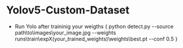 # Yolov5-Custom-Dataset

* Run Yolo after traininig your weigths
{ python detect.py --source path\to\images\your_image.jpg --weights runs\train\expX(your_trained_weights)\weights\best.pt --conf 0.5 }
